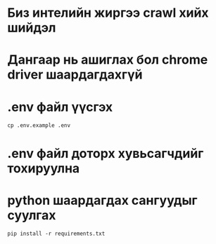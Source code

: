# Биз интелийн жиргээ crawl хийх шийдэл

# Дангаар нь ашиглах бол chrome driver шаардагдахгүй

# .env файл үүсгэх
    cp .env.example .env

# .env файл доторх хувьсагчдийг тохируулна

# python шаардагдах сангуудыг суулгах
    pip install -r requirements.txt